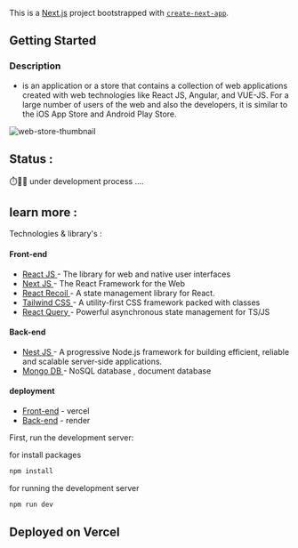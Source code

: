 This is a [Next.js](https://nextjs.org/) project bootstrapped with [`create-next-app`](https://github.com/vercel/next.js/tree/canary/packages/create-next-app).

## Getting Started
### Description
- is an application or a store that contains a collection of web applications created with web technologies like React JS, Angular, and VUE-JS. For a large number of users of the web and also the developers, it is similar to the iOS App Store and Android Play Store.

![web-store-thumbnail](https://i.ibb.co/q5dcrbZ/Screenshot-2024-01-28-212353.png)

## Status :
⏱️👨‍💻 under development process ....

## learn more : 
Technologies & library's :

#### Front-end 
- [ React JS ](https://react.dev/) - The library for web and native user interfaces 
- [ Next JS ](https://nextjs.org/) - The React Framework for the Web
- [ React Recoil ](https://recoiljs.org/) - A state management library for React.
- [ Tailwind CSS ](https://tailwindcss.com/) - A utility-first CSS framework packed with classes
- [ React Query ](https://tanstack.com/query/latest) - Powerful asynchronous state management for TS/JS

#### Back-end 
- [ Nest JS ](http://nestjs.com/) - A progressive Node.js framework for building efficient, reliable and scalable server-side applications.
- [ Mongo DB ](https://www.mongodb.com/) - NoSQL database , document database

#### deployment
- [Front-end](https://vercel.com/) - vercel
- [Back-end](https://render.com/) - render



First, run the development server:

for install packages
```bash
npm install
```

for running the development server
```bash
npm run dev
```

## Deployed on Vercel
